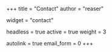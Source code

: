 +++
title = "Contact"
author = "reaser"

widget = "contact"

headless = true
active = true
weight = 3

autolink = true
email_form = 0
+++
